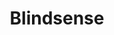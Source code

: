 ---
title: "Blindsense"

ability:
  types: ["Ex"]
  description: |
    Using nonvisual senses, such as acute smell or hearing, a creature with blindsense notices things it cannot see. The creature usually does not need to make _spot_ or _listen_ checks to pinpoint the location of a creature within range of its blindsense ability, provided that it has line of effect to that creature. Any opponent the creature cannot see still has total concealment against the creature with blindsense, and the creature still has the normal miss chance when attacking foes that have concealment. Visibility still affects the movement of a creature with blindsense. A creature with blindsense is still denied its Dexterity bonus to Armor Class against attacks from creatures it cannot see.
---